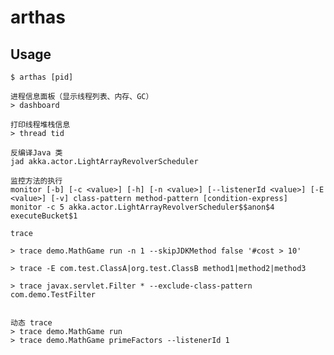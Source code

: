 # arthas

## Usage

    $ arthas [pid]

    进程信息面板（显示线程列表、内存、GC）
    > dashboard

    打印线程堆栈信息
    > thread tid

    反编译Java 类
    jad akka.actor.LightArrayRevolverScheduler

    监控方法的执行
    monitor [-b] [-c <value>] [-h] [-n <value>] [--listenerId <value>] [-E <value>] [-v] class-pattern method-pattern [condition-express]
    monitor -c 5 akka.actor.LightArrayRevolverScheduler$$anon$4 executeBucket$1

    trace

    > trace demo.MathGame run -n 1 --skipJDKMethod false '#cost > 10' 

    > trace -E com.test.ClassA|org.test.ClassB method1|method2|method3 

    > trace javax.servlet.Filter * --exclude-class-pattern com.demo.TestFilter


    动态 trace
    > trace demo.MathGame run
    > trace demo.MathGame primeFactors --listenerId 1
